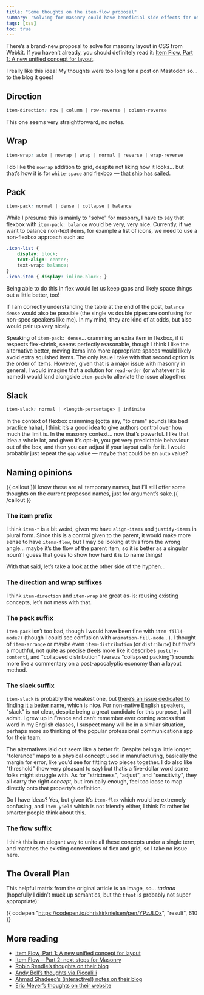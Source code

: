 ```yaml
---
title: "Some thoughts on the item-flow proposal"
summary: 'Solving for masonry could have beneficial side effects for other layout methods.'
tags: [css]
toc: true
---
```


There’s a brand-new proposal to solve for masonry layout in CSS from Webkit. If you haven’t already, you should definitely read it: [Item Flow, Part 1: A new unified concept for layout](https://webkit.org/blog/16587/item-flow-part-1-a-new-unified-concept-for-layout/).

I really like this idea! My thoughts were too long for a post on Mastodon so… to the blog it goes!

## Direction 

```css
item-direction: row | column | row-reverse | column-reverse
```

This one seems very straightforward, no notes.

## Wrap

```css
item-wrap: auto | nowrap | wrap | normal | reverse | wrap-reverse
```

I do like the `nowrap` addition to grid, despite not liking how it looks… but that’s how it is for `white-space` and flexbox — [that ship has sailed](https://wiki.csswg.org/ideas/mistakes#:~:text=nowrap).

## Pack

```css
item-pack: normal | dense | collapse | balance
```

While I presume this is mainly to "solve" for masonry, I have to say that flexbox with `item-pack: balance` would be very, very nice. Currently, if we want to balance non-text items, for example a list of icons, we need to use a non-flexbox approach such as:

```css
.icon-list {
	display: block;
	text-align: center;
	text-wrap: balance;
}
.icon-item { display: inline-block; }
```

Being able to do this in flex would let us keep gaps and likely space things out a little better, too!

If I am correctly understanding the table at the end of the post, `balance dense` would also be possible (the single vs double pipes are confusing for non-spec speakers like me). In my mind, they are kind of at odds, but also would pair up very nicely.

Speaking of `item-pack: dense`… cramming an extra item in flexbox, if it respects flex-shrink, seems perfectly reasonable, though I think I like the alternative better, moving items into more appropriate spaces would likely avoid extra squished items. The only issue I take with that second option is the order of items. However, given that is a major issue with masonry in general, I would imagine that a solution for `read-order` (or whatever it is named) would land alongside `item-pack` to alleviate the issue altogether.

## Slack
```css
item-slack: normal | <length-percentage> | infinite
```

In the context of flexbox cramming (gotta say, "to cram" sounds like bad practice haha), I think it’s a good idea to give authors control over how much the limit is. In the masonry context… now that’s powerful. I like that idea a whole lot, and given it’s opt-in, you get very predictable behaviour out of the box, and then you can adjust if your layout calls for it. I would probably just repeat the `gap` value — maybe that could be an `auto` value?

## Naming opinions

{{ callout }}I know these are all temporary names, but I’ll still offer some thoughts on the current proposed names, just for argument’s sake.{{ /callout }}

### The item prefix
I think `item-*` is a bit weird, given we have `align-items` and `justify-items` in plural form. Since this is a control given to the parent, it would make more sense to have `items-flow`, but I may be looking at this from the wrong angle… maybe it’s the flow of the parent item, so it is better as a singular noun? I guess that goes to show how hard it is to name things!

With that said, let’s take a look at the other side of the hyphen…

### The direction and wrap suffixes
I think `item-direction` and `item-wrap` are great as-is: reusing existing concepts, let’s not mess with that.

### The pack suffix
`item-pack` isn’t too bad, though I would have been fine with `item-fill(-mode?)` (though I could see confusion with `animation-fill-mode`…). I thought of `item-arrange` or maybe even `item-distribution` (or `distribute`) but that’s a mouthful, not quite as precise (feels more like it describes `justify-content`), and "collapsed distribution" (versus "collapsed packing") sounds more like a commentary on a post-apocalyptic economy than a layout method.

### The slack suffix
`item-slack` is probably the weakest one, but [there’s an issue dedicated to finding it a better name](https://github.com/w3c/csswg-drafts/issues/10884), which is nice. For non-native English speakers, "slack" is not clear, despite being a great candidate for this purpose, I will admit. I grew up in France and can’t remember ever coming across that word in my English classes, I suspect many will be in a similar situation, perhaps more so thinking of the popular professional communications app for their team.

The alternatives laid out seem like a better fit. Despite being a little longer, "tolerance" maps to a physical concept used in manufacturing, basically the margin for error, like you’d see for fitting two pieces together. I do also like "threshold" (how very pleasant to say) but that’s a five-dollar word some folks might struggle with. As for "strictness", "adjust", and "sensitivity", they all carry the right _concept_, but ironically enough, feel too loose to map directly onto that property’s definition.

Do I have ideas? Yes, but given it’s `item-flex` which would be extremely confusing, and `item-yield` which is not friendly either, I think I’d rather let smarter people think about this.

### The flow suffix
I think this is an elegant way to unite all these concepts under a single term, and matches the existing conventions of flex and grid, so I take no issue here.

## The Overall Plan

This helpful matrix from the original article is an image, so… _tadaaa_ (hopefully I didn’t muck up semantics, but the `tfoot` is probably not super appropriate):

{{ codepen "https://codepen.io/chriskirknielsen/pen/YPzJLOx", "result", 610 }}

## More reading
- [Item Flow, Part 1: A new unified concept for layout](https://webkit.org/blog/16587/item-flow-part-1-a-new-unified-concept-for-layout/)
- [Item Flow – Part 2: next steps for Masonry](https://webkit.org/blog/17219/item-flow-part-2-next-steps-for-masonry/)
- [Robin Rendle’s thoughts on their blog](https://robinrendle.com/notes/item-flow/)
- [Andy Bell’s thoughts via Piccalilli](https://piccalil.li/links/item-flow-part-1-a-new-unified-concept-for-layout/)
- [Ahmad Shadeed’s (interactive!) notes on their blog](https://ishadeed.com/article/item-flow/)
- [Eric Meyer’s thoughts on their website](https://meyerweb.com/eric/thoughts/2025/05/21/masonry-item-flow-and-gulp/)